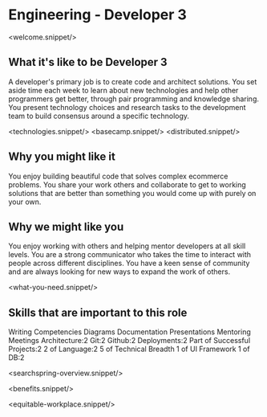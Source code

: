 # Engineering - Developer 3
<welcome.snippet/>

## What it's like to be Developer 3
A developer's primary job is to create code and architect solutions. 
You set aside time each week to learn about new technologies and help other programmers get better, through pair programming and knowledge sharing.
You present technology choices and research tasks to the development team to build consensus around a specific technology.

<technologies.snippet/>
<basecamp.snippet/>
<distributed.snippet/>

## Why you might like it
You enjoy building beautiful code that solves complex ecommerce problems. You share your work others and collaborate to get to working solutions that are
better than something you would come up with purely on your own.

## Why we might like you
You enjoy working with others and helping mentor developers at all skill levels. You are a strong communicator who takes the time to interact with people across different disciplines. You have a keen sense of community and are always looking for new ways to expand the work of others.

<what-you-need.snippet/>

## Skills that are important to this role

<skills>
Writing Competencies
Diagrams
Documentation
Presentations
Mentoring
Meetings
Architecture:2
Git:2
Github:2
Deployments:2
Part of Successful Projects:2
2 of Language:2
5 of Technical Breadth
1 of UI Framework
1 of DB:2
</skills>

<inherit doc="engineering-developer-2.md"/>

<searchspring-overview.snippet/>

<benefits.snippet/>

<equitable-workplace.snippet/>
